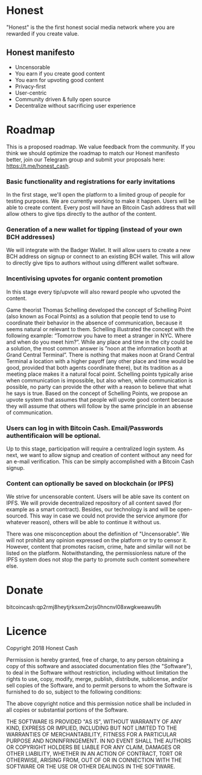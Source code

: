 # Honest
"Honest" is the the first honest social media network where you are rewarded if you create value.

## Honest manifesto
* Uncensorable 
* You earn if you create good content
* You earn for upvoting good content
* Privacy-first
* User-centric
* Community driven & fully open source
* Decentralize without sacrificing user experience

# Roadmap
This is a proposed roadmap. We value feedback from the community. If you think we should optimize the roadmap to match our Honest manifesto better, join our Telegram group and submit your proposals here: https://t.me/honest_cash.

### Basic functionality and registrations for early invitations
In the first stage, we'll open the platform to a limited group of people for testing purposes. We are currently working to make it happen. Users will be able to create content. Every post will have an Bitcoin Cash address that will allow others to give tips directly to the author of the content.

### Generation of a new wallet for tipping (instead of your own BCH addresses)
We will integrate with the Badger Wallet. It will allow users to create a new BCH address on signup or connect to an existing BCH wallet. This will allow to directly give tips to authors without using different wallet software.

### Incentivising upvotes for organic content promotion
In this stage every tip/upvote will also reward people who upvoted the content.

Game theorist Thomas Schelling developed the concept of Schelling Point (also known as Focal Points) as a solution that people tend to use to coordinate their behavior in the absence of communication, because it seems natural or relevant to them. Schelling illustrated the concept with the following example: “Tomorrow you have to meet a stranger in NYC. Where and when do you meet him?”. While any place and time in the city could be a solution, the most common answer is ”noon at the
information booth at Grand Central Terminal”. There is nothing that makes noon at Grand Central Terminal a location with a higher payoff (any other place and time would be good, provided that both agents coordinate there), but its tradition as a meeting place makes it a natural focal point. Schelling points typically arise when communication is impossible, but also when, while communication is possible, no party can provide the other with a reason to believe that what he says is true. Based on the concept of Schelling Points, we propose an upvote system that assumes that people will upvote good content because they will assume that others will follow by the same principle in an absense of communication.

### Users can log in with Bitcoin Cash. Email/Passwords authentificaion will be optional.
Up to this stage, participation will require a centralized login system. As next, we want to allow signup and creation of content without any need for an e-mail verification. This can be simply accomplished with a Bitcoin Cash signup.

### Content can optionally be saved on blockchain (or IPFS)
We strive for uncensorable content. Users will be able save its content on IPFS. We will provide decentralized repository of all content saved (for example as a smart contract). Besides, our technology is and will be open-sourced. This way in case we could not provide the service anymore (for whatever reason), others will be able to continue it without us.

There was one misconception about the definition of "Uncensorable". We will not prohibit any opinion expressed on the platform or try to censor it. However, content that promotes racism, crime, hate and similar will not be listed on the platform. Notwithstanding, the permissionless nature of the IPFS system does not stop the party to promote such content somewhere else.

# Donate
bitcoincash:qp2rmj8heytjrksxm2xrjs0hncnvl08xwgkweawu9h 

# Licence
Copyright 2018 Honest Cash

Permission is hereby granted, free of charge, to any person obtaining a copy of this software and associated documentation files (the "Software"), to deal in the Software without restriction, including without limitation the rights to use, copy, modify, merge, publish, distribute, sublicense, and/or sell copies of the Software, and to permit persons to whom the Software is furnished to do so, subject to the following conditions:

The above copyright notice and this permission notice shall be included in all copies or substantial portions of the Software.

THE SOFTWARE IS PROVIDED "AS IS", WITHOUT WARRANTY OF ANY KIND, EXPRESS OR IMPLIED, INCLUDING BUT NOT LIMITED TO THE WARRANTIES OF MERCHANTABILITY, FITNESS FOR A PARTICULAR PURPOSE AND NONINFRINGEMENT. IN NO EVENT SHALL THE AUTHORS OR COPYRIGHT HOLDERS BE LIABLE FOR ANY CLAIM, DAMAGES OR OTHER LIABILITY, WHETHER IN AN ACTION OF CONTRACT, TORT OR OTHERWISE, ARISING FROM, OUT OF OR IN CONNECTION WITH THE SOFTWARE OR THE USE OR OTHER DEALINGS IN THE SOFTWARE.

